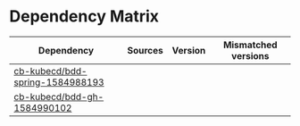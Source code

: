 # Dependency Matrix

Dependency | Sources | Version | Mismatched versions
---------- | ------- | ------- | -------------------
[cb-kubecd/bdd-spring-1584988193](https://github.com/cb-kubecd/bdd-spring-1584988193.git) |  | []() | 
[cb-kubecd/bdd-gh-1584990102](https://github.com/cb-kubecd/bdd-gh-1584990102.git) |  | []() | 
